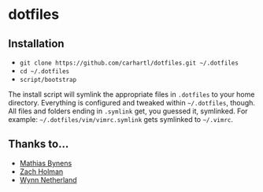# dotfiles

## Installation ##

- `git clone https://github.com/carhartl/dotfiles.git ~/.dotfiles`
- `cd ~/.dotfiles`
- `script/bootstrap`

The install script will symlink the appropriate files in `.dotfiles` to your
home directory. Everything is configured and tweaked within `~/.dotfiles`,
though. All files and folders ending in `.symlink` get, you guessed it,
symlinked. For example: `~/.dotfiles/vim/vimrc.symlink` gets symlinked to
`~/.vimrc`.
    
## Thanks to…

* [Mathias Bynens](https://github.com/mathiasbynens/dotfiles)
* [Zach Holman](https://github.com/holman/dotfiles)
* [Wynn Netherland](https://github.com/pengwynn/dotfiles)